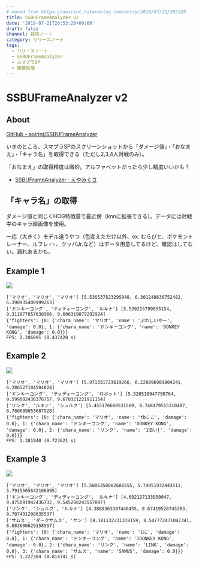 ```yaml
---
# moved from https://aoirint.hatenablog.com/entry/2019/07/21/205320
title: SSBUFrameAnalyzer v2
date: '2019-07-21T20:53:20+09:00'
draft: false
channel: 技術ノート
category: リリースノート
tags:
  - リリースノート
  - SSBUFrameAnalyzer
  - スマブラSP
  - 画像処理
---
```

# SSBUFrameAnalyzer v2

## About

[GitHub - aoirint/SSBUFrameAnalyzer](https://github.com/aoirint/SSBUFrameAnalyzer)

いまのところ、スマブラSPのスクリーンショットから「ダメージ値」・「おなまえ」・「キャラ名」を取得できる（ただし2,3,4人対戦のみ）。

「おなまえ」の取得精度は微妙。アルファベットだったら少し精度いいかも？

- [SSBUFrameAnalyzer · えやみぐさ](https://blog.aoirint.com/entry/2019/ssbuframeanalyzer/)

## 「キャラ名」の取得
ダメージ値と同じくHOG特徴量で最近傍（knnに拡張できる）。データには対戦中のキャラ顔画像を使用。

一応（大きく）モデル違うやつ（色変えただけ以外、ex. むらびと、ポケモントレーナー、ルフレ♂♀、クッパJr.など）はデータ用意してるけど、確認はしてない。漏れあるかも。

## Example 1

![](images/20190721205103.png)

```shell
['マリオ', 'マリオ', 'マリオ'] [5.536537823295048, 6.301248636752482, 6.390935400999263]
['ドンキーコング', 'ディディーコング', 'ルキナ'] [5.539215799855154, 9.311677857638966, 9.606319879292924]
{'fighters': {0: {'chara_name': 'マリオ', 'name': 'ぷれしいやー', 'damage': 0.0}, 1: {'chara_name': 'ドンキーコング', 'name': 'DONKEY KONG', 'damage': 0.0}}}
FPS: 2.286091 (0.437428 s)
```

## Example 2

![](images/20190721204831.png)

```shell
['マリオ', 'マリオ', 'マリオ'] [5.971331723619266, 6.220896989804241, 6.286527104504024]
['ドンキーコング', 'ディディーコング', 'ロボット'] [5.520510947750764, 9.599002436376757, 9.670321221911154]
['リンク', 'ルキナ', 'シュルク'] [5.455176600531569, 8.748479515310487, 8.780689053687928]
{'fighters': {0: {'chara_name': 'マリオ', 'name': 'tbここ', 'damage': 0.0}, 1: {'chara_name': 'ドンキーコング', 'name': 'DONKEY KONG', 'damage': 0.0}, 2: {'chara_name': 'リンク', 'name': '1旧い|', 'damage': 0.0}}}
FPS: 1.381940 (0.723621 s)
```

## Example 3

![](images/20190721204855.png)

```shell
['マリオ', 'マリオ', 'マリオ'] [5.5006358082686555, 5.74951932443511, 5.7915505642106995]
['ドンキーコング', 'ディディーコング', 'ルキナ'] [4.692127133850047, 9.475091942436732, 9.545288243557097]
['リンク', 'シュルク', 'ルキナ'] [4.3889363397440455, 8.67419528745303, 8.707431208635597]
['サムス', 'ダークサムス', 'ケン'] [4.181132231378159, 8.547772471042341, 8.683606629158557]
{'fighters': {0: {'chara_name': 'マリオ', 'name': '1に', 'damage': 0.0}, 1: {'chara_name': 'ドンキーコング', 'name': 'IDONKEY KONG', 'damage': 0.0}, 2: {'chara_name': 'リンク', 'name': 'LINK', 'damage': 0.0}, 3: {'chara_name': 'サムス', 'name': 'SAMUS', 'damage': 0.0}}}
FPS: 1.227384 (0.814741 s)
```
